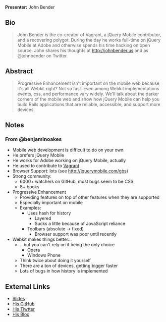 **Presenter:** John Bender

## Bio

> John Bender is the co-creator of Vagrant, a jQuery Mobile contributor, and a recovering polygot. During the day he works full-time on jQuery Mobile at Adobe and otherwise spends his time hacking on open source. John shares his thoughts at http://johnbender.us and as @johnbender on Twitter.

## Abstract

> Progressive Enhancement isn't important on the mobile web because it's all Webkit right? Not so fast. Even among Webkit implementations events, css, and performance vary widely. We'll talk about the darker corners of the mobile web and show how jQuery Mobile can help you build Rails applications that are reliable, accessible, and support more devices.

## Notes

### From @benjaminoakes

* Mobile web development is difficult to do on your own
* He prefers jQuery Mobile
* He works for Adobe working on jQuery Mobile, actually
* He used to contribute to [Vagrant](http://vagrantup.com/)
* Browser Support: lots (see http://jquerymobile.com/gbs)
* Strong community:
    * 6000+ watchers on GitHub, most bugs seem to be CSS
    * 8+ books
* Progressive Enhancement
    * Providing features on top of other features when they are supported
    * Especially important on mobile
    * Examples:
        * Uses hash for history
            * Layered
            * Sucks a little because of JovaScript reliance
        * Toolbars (absolute -> fixed)
            * Browser support was poor until recently
* Webkit makes things better...
    * ...but you can't rely on it being the only choice
        * Opera
        * Windows Phone
    * Think twice about doing it yourself
    * There are a ton of devices, getting bigger faster
    * Lots of bugs in how history is implemented

## External Links

* [Slides](http://johnbender.github.com/presentation-jqm-rails)
* [His GitHub](http://github.com/johnbender)
* [His Tiwtter](http://twitter.com/johnbender)
* [His Blog](http://johnbender.us)
